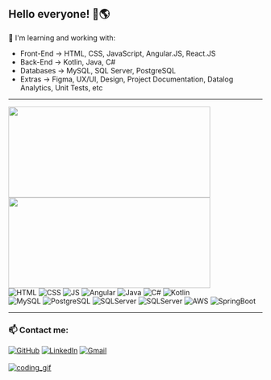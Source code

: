 ## Hello everyone! 👋🌎

🌱 I'm learning and working with: <br> 
<ul style="list-style">
    <li>Front-End -> HTML, CSS, JavaScript, Angular.JS, React.JS</li>
    <li>Back-End -> Kotlin, Java, C#</li>
    <li>Databases -> MySQL, SQL Server, PostgreSQL</li>
    <li>Extras -> Figma, UX/UI, Design, Project Documentation, Datalog Analytics, Unit Tests, etc</li>
</ul>

---
<div>
    <img height="180em" width="400em" src="https://github-readme-stats.vercel.app/api?username=CarlosDominciano&show_icons=true&theme=midnight-purple&include_all_commits=true&count_private=true"/>
    <img height="180em" width="400em" src="https://github-readme-stats.vercel.app/api/top-langs/?username=CarlosDominciano&layout=compact&langs_count=7&theme=midnight-purple"/>
</div>

<div>
    <img alt="HTML" src="https://img.shields.io/badge/HTML5-E34F26?style=for-the-badge&logo=html5&logoColor=white"/>
    <img alt="CSS" src="https://img.shields.io/badge/CSS3-1572B6?style=for-the-badge&logo=css3&logoColor=white"/>
    <img alt="JS" src="https://img.shields.io/badge/Javascript-323330?style=for-the-badge&logo=javascript&logoColor=F7DF1E"/>
    <img alt="Angular" src="https://img.shields.io/badge/Angular-DD0031?style=for-the-badge&logo=angular&logoColor=white"/>
    <img alt="Java" src="https://img.shields.io/badge/Java-ED8B00?style=for-the-badge&logo=java&logoColor=white"/>
    <img alt="C#" src="https://img.shields.io/badge/C%23-5B38CF?style=for-the-badge&logo=c-sharp&logoColor=white"/>
    <img alt="Kotlin" src="https://img.shields.io/badge/Kotlin-0095D5?&style=for-the-badge&logo=kotlin&logoColor=white"/><br>
    <img alt="MySQL" src="https://img.shields.io/badge/MySQL-00000F?style=for-the-badge&logo=mysql&logoColor=white"/>
    <img alt="PostgreSQL" src="https://img.shields.io/badge/PostgreSQL-316192?style=for-the-badge&logo=postgresql&logoColor=white"/>
    <img alt="SQLServer" src="https://img.shields.io/badge/Microsoft%20SQL%20Server-CC2927?style=for-the-badge&logo=microsoft%20sql%20server&logoColor=white">
    <img alt="SQLServer" src="https://img.shields.io/badge/Kibana-005571?style=for-the-badge&logo=Kibana&logoColor=white">
    <img alt="AWS" src="https://img.shields.io/badge/Amazon_AWS-FF9900?style=for-the-badge&logo=amazonaws&logoColor=white">
    <img alt= "SpringBoot" src="https://img.shields.io/badge/Spring_Boot-F2F4F9?style=for-the-badge&logo=spring-boot">
</div>

---
### 📫 Contact me:<br>
<div>
    <a href="https://github.com/CarlosDominciano"><img alt="GitHub" src="https://img.shields.io/badge/GitHub-100000?style=for-the-badge&logo=github&logoColor=white"></a>
    <a href="https://www.linkedin.com/in/carlos-dominciano-8749301b9/"><img alt="LinkedIn" src="https://img.shields.io/badge/LinkedIn-0077B5?style=for-the-badge&logo=linkedin&logoColor=white"></a>
    <a href="mailto:carlos.dominciano@gmail.com"><img alt="Gmail" src="https://img.shields.io/badge/Gmail-D14836?style=for-the-badge&logo=gmail&logoColor=white">
</div><br>

<div>
    <img alt="coding_gif" src="https://gifdb.com/images/high/pink-anime-finger-heart-w300qpul2zpe1bnb.gif"><br>
</div>
